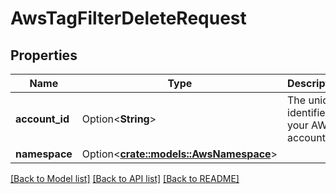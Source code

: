 # AwsTagFilterDeleteRequest

## Properties

Name | Type | Description | Notes
------------ | ------------- | ------------- | -------------
**account_id** | Option<**String**> | The unique identifier of your AWS account. | [optional]
**namespace** | Option<[**crate::models::AwsNamespace**](AWSNamespace.md)> |  | [optional]

[[Back to Model list]](../README.md#documentation-for-models) [[Back to API list]](../README.md#documentation-for-api-endpoints) [[Back to README]](../README.md)


